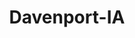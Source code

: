 ---
title: Davenport-IA
slug: davenport-ia
f_state:
- cms/state/iowa.md
f_locations:
- cms/payday-loan/absolute-cash-inc-812.md
- cms/payday-loan/advance-america-1747.md
- cms/payday-loan/advance-america-1749.md
- cms/payday-loan/advance-america-3050.md
- cms/payday-loan/check-into-cash-11908.md
- cms/payday-loan/check-into-cash-of-iowa-13356.md
- cms/payday-loan/davenport-check-cashers-15698.md
- cms/payday-loan/dial-check-15799.md
- cms/payday-loan/e-z-money-check-cashing-16300.md
- cms/payday-loan/e-z-money-check-cashing-16301.md
- cms/payday-loan/express-check-cashing-17137.md
- cms/payday-loan/fast-cash-express-tax-place-17703.md
- cms/payday-loan/fast-cash-express-tax-place-17707.md
- cms/payday-loan/fast-cash-express-tax-place-17708.md
- cms/payday-loan/hometown-cash-advance-19473.md
- cms/payday-loan/hometown-cash-advance-19477.md
- cms/payday-loan/hometown-cash-advance-19478.md
- cms/payday-loan/iowa-checkcashers-inc-19746.md
- cms/payday-loan/midwest-check-cashing-inc-20874.md
- cms/payday-loan/mister-money-20939.md
- cms/payday-loan/mister-money-u-s-a-20956.md
- cms/payday-loan/payday-loans-24011.md
- cms/payday-loan/rent-a-center-25862.md
- cms/payday-loan/trac-a-chec-27909.md
- cms/payday-loan/united-cash-express-28083.md
updated-on: '2024-05-30T13:41:28.615Z'
created-on: '2024-05-30T13:41:28.615Z'
published-on: '2024-05-30T13:54:32.469Z'
f_city: Davenport
layout: '[city].html'
tags: city
---